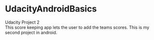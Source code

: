 # UdacityAndroidBasics
Udacity Project 2  
This score keeping app lets the user to add the teams scores. This is my second project in android.

